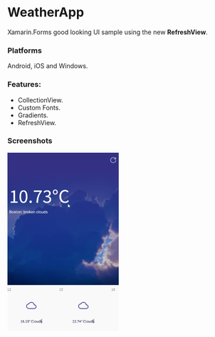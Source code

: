 # WeatherApp

Xamarin.Forms good looking UI sample using the new **RefreshView**. 

### Platforms

Android, iOS and Windows.

### Features:
- CollectionView.
- Custom Fonts.
- Gradients.
- RefreshView.

### Screenshots

<img src="images/refresh-weather.gif" Width="250" />